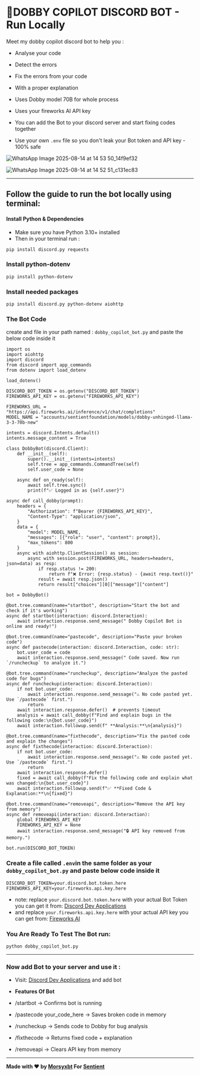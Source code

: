 # 🧩DOBBY COPILOT DISCORD BOT - Run Locally
Meet my dobby copilot discord bot to help you :

* Analyse your code
* Detect the errors
* Fix the errors from your code
* With a proper explanation
* Uses Dobby model 70B for whole process
* Uses your fireworks AI API key

* You can add the Bot to your discord server and start fixing codes together
* Use your own `.env` file so you don't leak your Bot token and API key - 100% safe

![WhatsApp Image 2025-08-14 at 14 53 50_14f9ef32](https://github.com/user-attachments/assets/c5fdc7f4-d58c-4309-8249-9637c735af32)

![WhatsApp Image 2025-08-14 at 14 52 51_c131ec83](https://github.com/user-attachments/assets/fa0b16b9-ec8c-476b-82b1-127c6da0b04f)

---

## Follow the guide to run the bot locally using terminal:

#### Install Python & Dependencies
- Make sure you have Python 3.10+ installed
- Then in your terminal run :
```
pip install discord.py requests
```

### Install python-dotenv
```
pip install python-dotenv
```

### Install needed packages
```
pip install discord.py python-dotenv aiohttp
```

### The Bot Code
create and file in your path named : `dobby_copilot_bot.py` and paste the below code inside it
```
import os
import aiohttp
import discord
from discord import app_commands
from dotenv import load_dotenv

load_dotenv()

DISCORD_BOT_TOKEN = os.getenv("DISCORD_BOT_TOKEN")
FIREWORKS_API_KEY = os.getenv("FIREWORKS_API_KEY")

FIREWORKS_URL = "https://api.fireworks.ai/inference/v1/chat/completions"
MODEL_NAME = "accounts/sentientfoundation/models/dobby-unhinged-llama-3-3-70b-new"

intents = discord.Intents.default()
intents.message_content = True

class DobbyBot(discord.Client):
    def __init__(self):
        super().__init__(intents=intents)
        self.tree = app_commands.CommandTree(self)
        self.user_code = None

    async def on_ready(self):
        await self.tree.sync()
        print(f"✅ Logged in as {self.user}")

async def call_dobby(prompt):
    headers = {
        "Authorization": f"Bearer {FIREWORKS_API_KEY}",
        "Content-Type": "application/json",
    }
    data = {
        "model": MODEL_NAME,
        "messages": [{"role": "user", "content": prompt}],
        "max_tokens": 800
    }
    async with aiohttp.ClientSession() as session:
        async with session.post(FIREWORKS_URL, headers=headers, json=data) as resp:
            if resp.status != 200:
                return f"❌ Error: {resp.status} - {await resp.text()}"
            result = await resp.json()
            return result["choices"][0]["message"]["content"]

bot = DobbyBot()

@bot.tree.command(name="startbot", description="Start the bot and check if it's working")
async def startbot(interaction: discord.Interaction):
    await interaction.response.send_message(" Dobby Copilot Bot is online and ready!")

@bot.tree.command(name="pastecode", description="Paste your broken code")
async def pastecode(interaction: discord.Interaction, code: str):
    bot.user_code = code
    await interaction.response.send_message(" Code saved. Now run `/runcheckup` to analyze it.")

@bot.tree.command(name="runcheckup", description="Analyze the pasted code for bugs")
async def runcheckup(interaction: discord.Interaction):
    if not bot.user_code:
        await interaction.response.send_message("⚠️ No code pasted yet. Use `/pastecode` first.")
        return
    await interaction.response.defer()  # prevents timeout
    analysis = await call_dobby(f"Find and explain bugs in the following code:\n{bot.user_code}")
    await interaction.followup.send(f" **Analysis:**\n{analysis}")

@bot.tree.command(name="fixthecode", description="Fix the pasted code and explain the changes")
async def fixthecode(interaction: discord.Interaction):
    if not bot.user_code:
        await interaction.response.send_message("⚠️ No code pasted yet. Use `/pastecode` first.")
        return
    await interaction.response.defer()
    fixed = await call_dobby(f"Fix the following code and explain what was changed:\n{bot.user_code}")
    await interaction.followup.send(f"✅ **Fixed Code & Explanation:**\n{fixed}")

@bot.tree.command(name="removeapi", description="Remove the API key from memory")
async def removeapi(interaction: discord.Interaction):
    global FIREWORKS_API_KEY
    FIREWORKS_API_KEY = None
    await interaction.response.send_message("🔒 API key removed from memory.")

bot.run(DISCORD_BOT_TOKEN)
```

### Create a file called `.env`in the same folder as your `dobby_copilot_bot.py` and paste below code inside it
```
DISCORD_BOT_TOKEN=your.discord.bot.token.here
FIREWORKS_API_KEY=your.fireworks.api.key.here
```
* note: replace `your.discord.bot.token.here` with your actual Bot Token you can get it from: [Discord Dev Applications](https://discord.com/developers/applications)
* and replace `your.fireworks.api.key.here` with your actual API key you can get from: [Fireworks AI](https://app.fireworks.ai/settings/users/api-keys)

### You Are Ready To Test The Bot run:
```
python dobby_copilot_bot.py
```

---

### Now add Bot to your server and use it :
* Visit: [Discord Dev Applications](https://discord.com/developers/applications) and add bot
  
* **Features Of Bot**
* /startbot → Confirms bot is running

* /pastecode your_code_here → Saves broken code in memory

* /runcheckup → Sends code to Dobby for bug analysis

* /fixthecode → Returns fixed code + explanation

* /removeapi → Clears API key from memory

---

**Made with ❤️ by [Morsyxbt](https://x.com/morsyxbt) For [Sentient](https://x.com/SentientAGI)**
